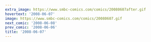 ```yaml
---
extra_image: https://www.smbc-comics.com/comics/20080607after.gif
hovertext: '2008-06-07'
image: https://www.smbc-comics.com/comics/20080607.gif
next_comic: '2008-06-08'
prev_comic: '2008-06-06'
title: '2008-06-07'
---
```


